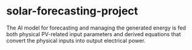 # solar-forecasting-project
The AI model for forecasting and managing the generated energy is fed both physical PV-related input parameters and derived equations that convert the physical inputs into output electrical power.
